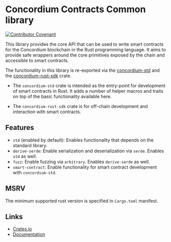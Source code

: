 # Concordium Contracts Common library

[![Contributor Covenant](https://img.shields.io/badge/Contributor%20Covenant-2.0-4baaaa.svg)](https://github.com/Concordium/.github/blob/main/.github/CODE_OF_CONDUCT.md)

This library provides the core API that can be used to write smart contracts
for the Concordium blockchain in the Rust programming language. It aims to
provide safe wrappers around the core primitives exposed by the chain and
accessible to smart contracts.

The functionality in this library is re-exported via the [concordium-std](https://crates.io/crates/concordium-std) and the [concordium-rust-sdk](https://github.com/Concordium/concordium-rust-sdk/) crate.

- The `concordium-std` crate is intended as the entry-point for development of smart contracts in Rust. It adds a number of helper macros and traits on top of the basic functionality available here.

- The `concordium-rust-sdk` crate is for off-chain development and interaction with smart contracts.

## Features

- `std` (enabled by default): Enables functionality that depends on the standard library.
- `derive-serde`: Enable serialization and deserialization via `serde`. Enables `std` as well.
- `fuzz`: Enable fuzzing via `arbitrary`. Enables `derive-serde` as well.
- `smart-contract`: Enable functionality for smart contract development with `concordium-std`.

## MSRV

The minimum supported rust version is specified in `Cargo.toml` manifest.

## Links

- [Crates.io](https://crates.io/crates/concordium-contracts-common)
- [Documentation](https://docs.rs/concordium-contracts-common/latest/concordium_contracts_common/)
